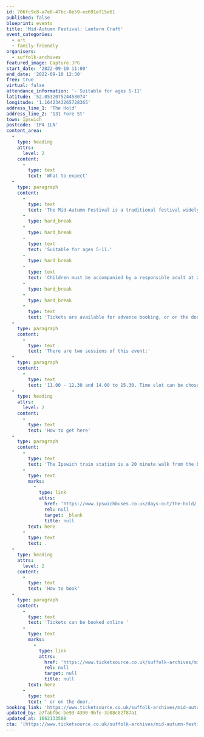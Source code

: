```yaml
---
id: 706fc9c8-a7e8-47bc-8e59-ee691ef15e61
published: false
blueprint: events
title: 'Mid-Autumn Festival: Lantern Craft'
event_categories:
  - art
  - family-friendly
organisers:
  - suffolk-archives
featured_image: Capture.JPG
start_date: '2022-09-10 11:00'
end_date: '2022-09-10 12:30'
free: true
virtual: false
attendance_information: '- Suitable for ages 5-11'
latitude: '52.053207524458074'
longitude: '1.1642343265728365'
address_line_1: 'The Hold'
address_line_2: '131 Fore St'
town: Ipswich
postcode: 'IP4 1LN'
content_area:
  -
    type: heading
    attrs:
      level: 2
    content:
      -
        type: text
        text: 'What to expect'
  -
    type: paragraph
    content:
      -
        type: text
        text: 'The Mid-Autumn Festival is a traditional festival widely celebrated in Asian countries such as Taiwan, Hong Kong, Singapore, Vietnam and China. Celebrate the festival through lantern craft and solving lantern riddles and learn its history and traditions through our mini display on Ipswich waterfront.'
      -
        type: hard_break
      -
        type: hard_break
      -
        type: text
        text: 'Suitable for ages 5-11.'
      -
        type: hard_break
      -
        type: text
        text: 'Children must be accompanied by a responsible adult at all times.'
      -
        type: hard_break
      -
        type: hard_break
      -
        type: text
        text: 'Tickets are available for advance booking, or on the door.'
  -
    type: paragraph
    content:
      -
        type: text
        text: 'There are two sessions of this event:'
  -
    type: paragraph
    content:
      -
        type: text
        text: '11.00 - 12.30 and 14.00 to 15.30. Time slot can be chosen on the booking page.'
  -
    type: heading
    attrs:
      level: 2
    content:
      -
        type: text
        text: 'How to get here'
  -
    type: paragraph
    content:
      -
        type: text
        text: 'The Ipswich train station is a 20 minute walk from the building and if you''re travelling by bus then find out which bus routes you can take to get you to The Hold '
      -
        type: text
        marks:
          -
            type: link
            attrs:
              href: 'https://www.ipswichbuses.co.uk/days-out/the-hold/'
              rel: null
              target: _blank
              title: null
        text: here
      -
        type: text
        text: .
  -
    type: heading
    attrs:
      level: 2
    content:
      -
        type: text
        text: 'How to book'
  -
    type: paragraph
    content:
      -
        type: text
        text: 'Tickets can be booked online '
      -
        type: text
        marks:
          -
            type: link
            attrs:
              href: 'https://www.ticketsource.co.uk/suffolk-archives/mid-autumn-festival-lantern-craft/e-yvvqpj'
              rel: null
              target: null
              title: null
        text: here
      -
        type: text
        text: ' or on the door.'
booking_link: 'https://www.ticketsource.co.uk/suffolk-archives/mid-autumn-festival-lantern-craft/e-yvvqpj'
updated_by: a7fabfbc-be93-4390-9bfe-3a08c02f87a1
updated_at: 1662133508
cta: '[https://www.ticketsource.co.uk/suffolk-archives/mid-autumn-festival-lantern-craft/e-yvvqpj](https://www.ticketsource.co.uk/suffolk-archives/mid-autumn-festival-lantern-craft/e-yvvqpj)'
---
```


